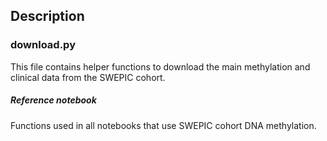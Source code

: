 ## Description

### download.py

This file contains helper functions to download the main methylation and clinical data from the SWEPIC cohort. 

##### Reference notebook 

Functions used in all notebooks that use SWEPIC cohort DNA methylation.

